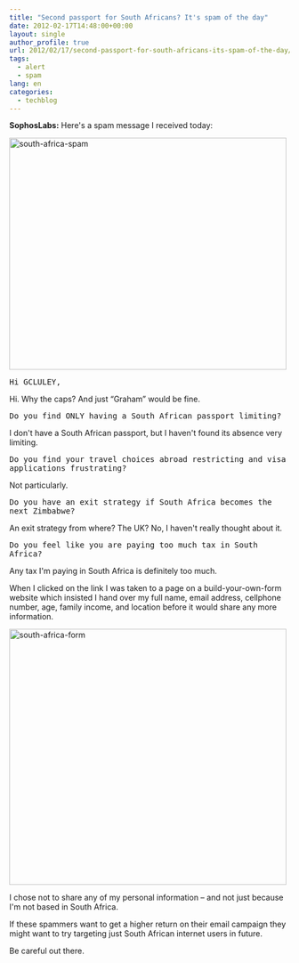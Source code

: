 ```yaml
---
title: "Second passport for South Africans? It's spam of the day"
date: 2012-02-17T14:48:00+00:00
layout: single
author_profile: true
url: 2012/02/17/second-passport-for-south-africans-its-spam-of-the-day/
tags:
  - alert
  - spam
lang: en
categories: 
  - techblog
---
```

**SophosLabs:** Here's a spam message I received today: 

[<img title="south-africa-spam" border="0" alt="south-africa-spam" src="http://lh3.ggpht.com/-QPxCCplH1eo/Tz5hpOxA90I/AAAAAAAAE18/i9qHyjXG6AM/south-africa-spam_thumb%25255B2%25255D.jpg?imgmax=800" width="498" height="417" />](http://lh4.ggpht.com/-1196lZI2rTE/Tz5hh_VOeoI/AAAAAAAAE10/rjao42HY-gw/s1600-h/south-africa-spam%25255B4%25255D.jpg) 

<tt>Hi GCLULEY,</tt>

Hi. Why the caps? And just “Graham” would be fine. 

<tt>Do you find ONLY having a South African passport limiting?</tt>

I don't have a South African passport, but I haven't found its absence very limiting. 

<tt>Do you find your travel choices abroad restricting and visa applications frustrating?</tt>

Not particularly. 

<tt>Do you have an exit strategy if South Africa becomes the next Zimbabwe?</tt>

An exit strategy from where? The UK? No, I haven't really thought about it. 

<tt>Do you feel like you are paying too much tax in South Africa?</tt>

Any tax I'm paying in South Africa is definitely too much. 

When I clicked on the link I was taken to a page on a build-your-own-form website which insisted I hand over my full name, email address, cellphone number, age, family income, and location before it would share any more information. 

[<img title="south-africa-form" border="0" alt="south-africa-form" src="http://lh4.ggpht.com/-bxjbH9qRF74/Tz5hwpWvSfI/AAAAAAAAE2M/qhu9rGxSv9s/south-africa-form_thumb%25255B2%25255D.jpg?imgmax=800" width="498" height="460" />](http://lh3.ggpht.com/-StVuVN1w4IQ/Tz5hsd2v0DI/AAAAAAAAE2E/UlxERL7RwSo/s1600-h/south-africa-form%25255B4%25255D.jpg) 

I chose not to share any of my personal information – and not just because I'm not based in South Africa. 

If these spammers want to get a higher return on their email campaign they might want to try targeting just South African internet users in future. 

Be careful out there.